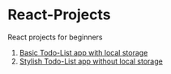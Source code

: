 # React-Projects
React projects for beginners
1. [Basic Todo-List app with local storage]() 
2. [Stylish Todo-List app without local storage](https://github.com/Arpit599/React-Projects/tree/master/todo-list-v2)
